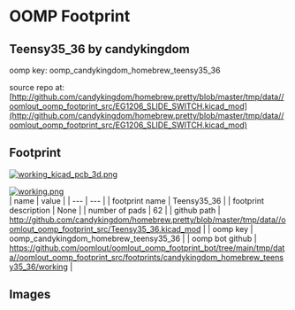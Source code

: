 # OOMP Footprint  
## Teensy35_36  by candykingdom  
  
oomp key: oomp_candykingdom_homebrew_teensy35_36  
  
source repo at: [http://github.com/candykingdom/homebrew.pretty/blob/master/tmp/data//oomlout_oomp_footprint_src/‎EG1206‎_SLIDE_SWITCH.kicad_mod](http://github.com/candykingdom/homebrew.pretty/blob/master/tmp/data//oomlout_oomp_footprint_src/‎EG1206‎_SLIDE_SWITCH.kicad_mod)  
## Footprint  
  
[![working_kicad_pcb_3d.png](working_kicad_pcb_3d_600.png)](working_kicad_pcb_3d.png)  
  
[![working.png](working_600.png)](working.png)  
| name | value | 
| --- | --- | 
| footprint name | Teensy35_36 | 
| footprint description | None | 
| number of pads | 62 | 
| github path | http://github.com/candykingdom/homebrew.pretty/blob/master/tmp/data//oomlout_oomp_footprint_src/Teensy35_36.kicad_mod | 
| oomp key | oomp_candykingdom_homebrew_teensy35_36 | 
| oomp bot github | https://github.com/oomlout/oomlout_oomp_footprint_bot/tree/main/tmp/data//oomlout_oomp_footprint_src/footprints/candykingdom_homebrew_teensy35_36/working | 
## Images  
